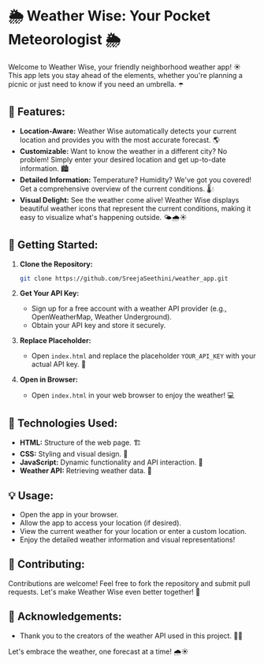 # 🌦️  Weather Wise: Your Pocket Meteorologist 🌦️

Welcome to Weather Wise, your friendly neighborhood weather app! ☀️  This app lets you stay ahead of the elements, whether you're planning a picnic or just need to know if you need an umbrella. ☂️

## 🧭 Features:

* **Location-Aware:**  Weather Wise automatically detects your current location and provides you with the most accurate forecast.  🌎
* **Customizable:**  Want to know the weather in a different city?  No problem!  Simply enter your desired location and get up-to-date information. 🏙️
* **Detailed Information:**  Temperature? Humidity?  We've got you covered!  Get a comprehensive overview of the current conditions. 🌡️💧
* **Visual Delight:**  See the weather come alive!  Weather Wise displays beautiful weather icons that represent the current conditions, making it easy to visualize what's happening outside. 🌤️🌧️☀️

## 🚀 Getting Started:

1. **Clone the Repository:** 
   ```bash
   git clone https://github.com/SreejaSeethini/weather_app.git
   ```

2. **Get Your API Key:**
   * Sign up for a free account with a weather API provider (e.g., OpenWeatherMap, Weather Underground). 
   * Obtain your API key and store it securely.

3. **Replace Placeholder:**
   * Open `index.html` and replace the placeholder `YOUR_API_KEY` with your actual API key. 🔑

4. **Open in Browser:**
   * Open `index.html` in your web browser to enjoy the weather! 💻

## 🔧 Technologies Used:

* **HTML:**  Structure of the web page.  🏗️
* **CSS:**  Styling and visual design.  🎨
* **JavaScript:**  Dynamic functionality and API interaction. 🧠
* **Weather API:**  Retrieving weather data.  📡

## 💡 Usage:

* Open the app in your browser.
* Allow the app to access your location (if desired).
* View the current weather for your location or enter a custom location.
* Enjoy the detailed weather information and visual representations!

##  🌟 Contributing:

Contributions are welcome!  Feel free to fork the repository and submit pull requests.  Let's make Weather Wise even better together! 🤝

##  🙏 Acknowledgements:

*  Thank you to the creators of the weather API used in this project.  🙇‍♀️

Let's embrace the weather, one forecast at a time! 🌧️☀️

